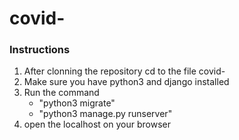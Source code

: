 # covid-
### Instructions

1. After clonning the repository cd to the file covid-
2. Make sure you have python3 and django installed
3.  Run the command
    * "python3 migrate"
    * "python3 manage.py runserver"
4. open the localhost on your browser

